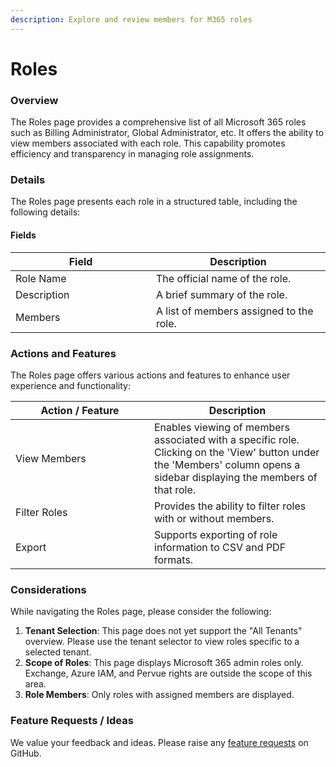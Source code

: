 ```yaml
---
description: Explore and review members for M365 roles
---
```


# Roles

### Overview

The Roles page provides a comprehensive list of all Microsoft 365 roles such as Billing Administrator, Global Administrator, etc. It offers the ability to view members associated with each role. This capability promotes efficiency and transparency in managing role assignments.

### Details

The Roles page presents each role in a structured table, including the following details:

#### Fields

<table><thead><tr><th width="209">Field</th><th>Description</th></tr></thead><tbody><tr><td>Role Name</td><td>The official name of the role.</td></tr><tr><td>Description</td><td>A brief summary of the role.</td></tr><tr><td>Members</td><td>A list of members assigned to the role.</td></tr></tbody></table>

### Actions and Features

The Roles page offers various actions and features to enhance user experience and functionality:

<table><thead><tr><th width="206">Action / Feature</th><th>Description</th></tr></thead><tbody><tr><td>View Members</td><td>Enables viewing of members associated with a specific role. Clicking on the 'View' button under the 'Members' column opens a sidebar displaying the members of that role.</td></tr><tr><td>Filter Roles</td><td>Provides the ability to filter roles with or without members.</td></tr><tr><td>Export</td><td>Supports exporting of role information to CSV and PDF formats.</td></tr></tbody></table>

### Considerations

While navigating the Roles page, please consider the following:

1. **Tenant Selection**: This page does not yet support the "All Tenants" overview. Please use the tenant selector to view roles specific to a selected tenant.
2. **Scope of Roles**: This page displays Microsoft 365 admin roles only. Exchange, Azure IAM, and Pervue rights are outside the scope of this area.
3. **Role Members**: Only roles with assigned members are displayed.



### Feature Requests / Ideas

We value your feedback and ideas. Please raise any [feature requests](https://github.com/KelvinTegelaar/CIPP/issues/new?assignees=\&labels=enhancement%2Cno-priority\&projects=\&template=feature.yml\&title=%5BFeature+Request%5D%3A+) on GitHub.
